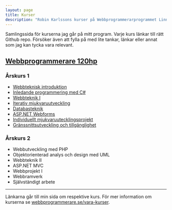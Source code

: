 ```yaml
---
layout: page
title: Kurser
description: "Robin Karlssons kurser på Webbprogrammerarprogrammet Linnéuniversitetet."
---
```

Samlingssida för kurserna jag går på mitt program. Varje kurs länkar till rätt Github repo.
Försöker även att fylla på med lite tankar, länkar eller annat som jag kan tycka vara relevant.

## [Webbprogrammerare 120hp](http://www.webbprogrammerare.se)

### Årskurs 1

- [Webbteknisk introduktion](webbteknisk-introduktion)
- [Inledande programmering med C#](inledande-programmering-med-c-sharp)
- [Webbteknik I](webbteknik-i)
- [Iterativ mjukvaruutveckling](iterativ-mjukvaruutveckling)
- [Databasteknik](databasteknik)
- [ASP.NET Webforms](asp-net)
- [Individuellt mjukvaruutecklingsprojekt](individuellt-mjukvaruutvecklingsprojekt)
- [Gränssnittsutveckling och tillgänglighet](granssnitt)



### Årskurs 2

- Webbutveckling med PHP
- Objektorienterad analys och design med UML
- Webbteknik II
- ASP.NET MVC
- Webbprojekt I
- Webbramverk
- Självständigt arbete

---

Länkarna går till min sida om respektive kurs. För mer information om kurserna se [webbprogrammerare.se/vara-kurser](http://www.webbprogrammerare.se/vara-kurser).
